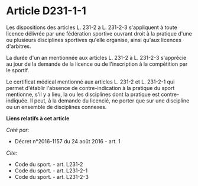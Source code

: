 # Article D231-1-1

Les dispositions des articles L. 231-2 à L. 231-2-3 s'appliquent à toute licence délivrée par une fédération sportive ouvrant
droit à la pratique d'une ou plusieurs disciplines sportives qu'elle organise, ainsi qu'aux licences d'arbitres. 

La durée d'un an mentionnée aux articles L. 231-2 à L. 231-2-3 s'apprécie au jour de la demande de la licence ou de
l'inscription à la compétition par le sportif. 

Le certificat médical mentionné aux articles L. 231-2 et L. 231-2-1 qui permet d'établir l'absence de contre-indication à la
pratique du sport mentionne, s'il y a lieu, la ou les disciplines dont la pratique est contre-indiquée. Il peut, à la demande
du licencié, ne porter que sur une discipline ou un ensemble de disciplines connexes.

**Liens relatifs à cet article**

_Créé par_:

  - Décret n°2016-1157 du 24 août 2016 - art. 1

_Cite_:

  - Code du sport. - art. L231-2
  - Code du sport. - art. L231-2-1
  - Code du sport. - art. L231-2-3
